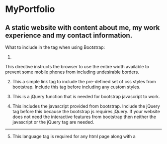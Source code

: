 # MyPortfolio
A static website with content about me, my work experience and my contact information. 
---------------------------------------------
What to include in the <head> tag when using Bootstrap: 

1. <meta name="viewport" content="width=device-width, initial-scale=1.0"> 
  
  This directive instructs the browser to use the entire width available
  to prevent some mobile phones from including undesirable borders. 
  
2. <link rel="stylesheet" href="https://maxcdn.bootstrapcdn.com/bootstrap/3.3.6/css/bootstrap.min.css">
   
   This a simple link tag to include the pre-defined set of css styles from bootstrap. Include this tag before including any custom styles. 
   
3. <script src="https://ajax.googleapis.com/ajax/libs/jquery/3.1.0/jquery.min.js"></script>
   
   This is a jQuery function that is needed for bootstrap javascript to work. 
   
4. <script src="https://maxcdn.bootstrapcdn.com/bootstrap/3.3.6/js/bootstrap.min.js"></script>
   
   This includes the javascript provided from bootstrap. Include the jQuery tag before this 
   because the bootstrap js requires jQuery. If your website does not need the interactive features
   from bootstrap then neither the javascript or the jQuery tag are needed. 

--------------------
5. <meta charset="UTF-8">
   
   This language tag is required for any html page along with a <title> tag. 
   


